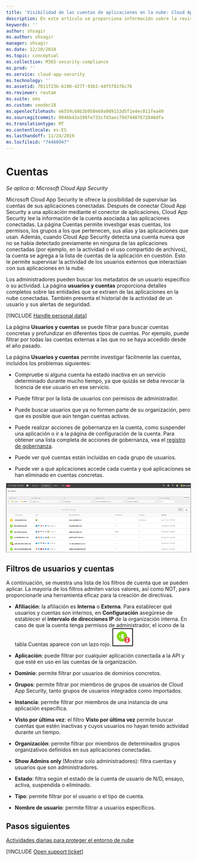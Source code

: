 ```yaml
---
title: 'Visibilidad de las cuentas de aplicaciones en la nube: Cloud App Security | Microsoft Docs'
description: En este artículo se proporciona información sobre la revisión de las cuentas de las aplicaciones conectadas.
keywords: ''
author: shsagir
ms.author: shsagir
manager: shsagir
ms.date: 12/10/2018
ms.topic: conceptual
ms.collection: M365-security-compliance
ms.prod: ''
ms.service: cloud-app-security
ms.technology: ''
ms.assetid: 7811f23b-6100-427f-93b1-44f5f81f6c76
ms.reviewer: reutam
ms.suite: ems
ms.custom: seodec18
ms.openlocfilehash: e6559c68b3b958eb9a989153d5f1e4ec011fea49
ms.sourcegitcommit: 094bb42a198fe733cfd3aec79d74487672846dfa
ms.translationtype: MT
ms.contentlocale: es-ES
ms.lasthandoff: 11/24/2019
ms.locfileid: "74460947"
---
```

# <a name="accounts"></a>Cuentas

*Se aplica a: Microsoft Cloud App Security*

Microsoft Cloud App Security le ofrece la posibilidad de supervisar las cuentas de sus aplicaciones conectadas. Después de conectar Cloud App Security a una aplicación mediante el conector de aplicaciones, Cloud App Security lee la información de la cuenta asociada a las aplicaciones conectadas. La página Cuentas permite investigar esas cuentas, los permisos, los grupos a los que pertenecen, sus alias y las aplicaciones que usan. Además, cuando Cloud App Security detecta una cuenta nueva que no se había detectado previamente en ninguna de las aplicaciones conectadas (por ejemplo, en la actividad o el uso compartido de archivos), la cuenta se agrega a la lista de cuentas de la aplicación en cuestión. Esto le permite supervisar la actividad de los usuarios externos que interactúan con sus aplicaciones en la nube.

Los administradores pueden buscar los metadatos de un usuario específico o su actividad. La página **usuarios y cuentas** proporciona detalles completos sobre las entidades que se extraen de las aplicaciones en la nube conectadas. También presenta el historial de la actividad de un usuario y sus alertas de seguridad.

[!INCLUDE [Handle personal data](../includes/gdpr-intro-sentence.md)]


La página **Usuarios y cuentas** se puede filtrar para buscar cuentas concretas y profundizar en diferentes tipos de cuentas. Por ejemplo, puede filtrar por todas las cuentas externas a las que no se haya accedido desde el año pasado. 

La página **Usuarios y cuentas** permite investigar fácilmente las cuentas, incluidos los problemas siguientes:  

-   Compruebe si alguna cuenta ha estado inactiva en un servicio determinado durante mucho tiempo, ya que quizás se deba revocar la licencia de ese usuario en ese servicio.  
-   Puede filtrar por la lista de usuarios con permisos de administrador.  

-   Puede buscar usuarios que ya no formen parte de su organización, pero que es posible que aún tengan cuentas activas.  

-   Puede realizar acciones de gobernanza en la cuenta, como suspender una aplicación o ir a la página de configuración de la cuenta. Para obtener una lista completa de acciones de gobernanza, vea el [registro de gobernanza](governance-actions.md).
    
-   Puede ver qué cuentas están incluidas en cada grupo de usuarios.  

-   Puede ver a qué aplicaciones accede cada cuenta y qué aplicaciones se han eliminado en cuentas concretas.
    

![pantalla cuentas](./media/accounts-page.png)

## <a name="users-and-accounts-filters"></a>Filtros de usuarios y cuentas
A continuación, se muestra una lista de los filtros de cuenta que se pueden aplicar. La mayoría de los filtros admiten varios valores, así como NOT, para proporcionarle una herramienta eficaz para la creación de directivas.  
  
<!--- **Account name**: The account name is the primary alias of the user, but other identifiers from other Microsoft accounts (Office 365 and Azure Active Directory) such as proxy addresses, aliases, SID are supported and consolidated beneath the primary alias. -->

- **Afiliación**: la afiliación es **Interna** o **Externa**. Para establecer qué usuarios y cuentas son internos, en **Configuración** asegúrese de establecer el **intervalo de direcciones IP** de la organización interna. En caso de que la cuenta tenga permisos de administrador, el icono de la tabla Cuentas aparece con un lazo rojo. ![icono de administrador de cuentas](./media/accounts-admin-icon.png)

- **Aplicación**: puede filtrar por cualquier aplicación conectada a la API y que esté en uso en las cuentas de la organización.

- **Dominio**: permite filtrar por usuarios de dominios concretos.

- **Grupos**: permite filtrar por miembros de grupos de usuarios de Cloud App Security, tanto grupos de usuarios integrados como importados.

- **Instancia**: permite filtrar por miembros de una instancia de una aplicación específica. 

- **Visto por última vez**: el filtro **Visto por última vez** permite buscar cuentas que estén inactivas y cuyos usuarios no hayan tenido actividad durante un tiempo.

- **Organización**: permite filtrar por miembros de determinados grupos organizativos definidos en sus aplicaciones conectadas.

- **Show Admins only** (Mostrar solo administradores): filtra cuentas y usuarios que son administradores.

- **Estado**: filtra según el estado de la cuenta de usuario de N/D, ensayo, activa, suspendida o eliminado.

- **Tipo**: permite filtrar por el usuario o el tipo de cuenta.

- **Nombre de usuario**: permite filtrar a usuarios específicos. 


## <a name="next-steps"></a>Pasos siguientes  
[Actividades diarias para proteger el entorno de nube](daily-activities-to-protect-your-cloud-environment.md)   

[!INCLUDE [Open support ticket](includes/support.md)]  
  
  
